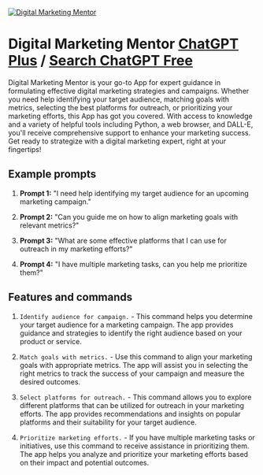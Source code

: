 
[![Digital Marketing Mentor](https://files.oaiusercontent.com/file-hMbOx0uyHaWb2kcGak2Wdz9L?se=2123-10-14T15%3A05%3A21Z&sp=r&sv=2021-08-06&sr=b&rscc=max-age%3D31536000%2C%20immutable&rscd=attachment%3B%20filename%3D372a3de6-4023-4805-a5f3-de8863a99b5e.png&sig=HmZ5G/pp9ml51bEjcyRarm73RvmYe12HUNIy08wRLgk%3D)](https://chat.openai.com/g/g-qnggCySn8-digital-marketing-mentor)

# Digital Marketing Mentor [ChatGPT Plus](https://chat.openai.com/g/g-qnggCySn8-digital-marketing-mentor) / [Search ChatGPT Free](https://gptcall.net/index.html#/?search=Digital%20Marketing%20Mentor)

Digital Marketing Mentor is your go-to App for expert guidance in formulating effective digital marketing strategies and campaigns. Whether you need help identifying your target audience, matching goals with metrics, selecting the best platforms for outreach, or prioritizing your marketing efforts, this App has got you covered. With access to knowledge and a variety of helpful tools including Python, a web browser, and DALL-E, you'll receive comprehensive support to enhance your marketing success. Get ready to strategize with a digital marketing expert, right at your fingertips!

## Example prompts

1. **Prompt 1:** "I need help identifying my target audience for an upcoming marketing campaign."

2. **Prompt 2:** "Can you guide me on how to align marketing goals with relevant metrics?"

3. **Prompt 3:** "What are some effective platforms that I can use for outreach in my marketing efforts?"

4. **Prompt 4:** "I have multiple marketing tasks, can you help me prioritize them?"

## Features and commands

1. `Identify audience for campaign.` - This command helps you determine your target audience for a marketing campaign. The app provides guidance and strategies to identify the right audience based on your product or service.

2. `Match goals with metrics.` - Use this command to align your marketing goals with appropriate metrics. The app will assist you in selecting the right metrics to track the success of your campaign and measure the desired outcomes.

3. `Select platforms for outreach.` - This command allows you to explore different platforms that can be utilized for outreach in your marketing efforts. The app provides recommendations and insights on popular platforms and their suitability for your target audience.

4. `Prioritize marketing efforts.` - If you have multiple marketing tasks or initiatives, use this command to receive assistance in prioritizing them. The app helps you analyze and prioritize your marketing efforts based on their impact and potential outcomes.


